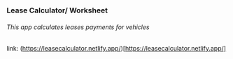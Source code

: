 ### Lease Calculator/ Worksheet

###### This app calculates leases payments for vehicles

link: (https://leasecalculator.netlify.app/)[https://leasecalculator.netlify.app/]
